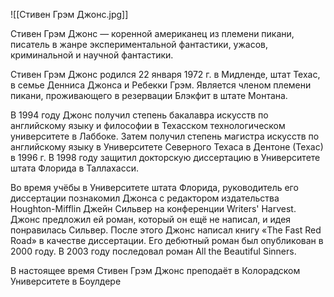 ![[Стивен Грэм Джонс.jpg]]

Стивен Грэм Джонс — коренной американец из племени пикани, писатель в жанре экспериментальной фантастики, ужасов, криминальной и научной фантастики.

Стивен Грэм Джонс родился 22 января 1972 г. в Мидленде, штат Техас, в семье Денниса Джонса и Ребекки Грэм. Является членом племени пикани, проживающего в резервации Блэкфит в штате Монтана.

В 1994 году Джонс получил степень бакалавра искусств по английскому языку и философии в Техасском технологическом университете в Лаббоке. Затем получил степень магистра искусств по английскому языку в Университете Северного Техаса в Дентоне (Техас) в 1996 г. В 1998 году защитил докторскую диссертацию в Университете штата Флорида в Таллахасси.

Во время учёбы в Университете штата Флорида, руководитель его диссертации познакомил Джонса с редактором издательства Houghton-Mifflin Джейн Сильвер на конференции Writers' Harvest. Джонс предложил ей роман, который он ещё не написал, и идея понравилась Сильвер. После этого Джонс написал книгу «The Fast Red Road» в качестве диссертации. Его дебютный роман был опубликован в 2000 году. В 2003 году последовал роман All the Beautiful Sinners.

В настоящее время Стивен Грэм Джонс преподаёт в Колорадском Университете в Боулдере